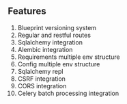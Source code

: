 ## Features
1.  Blueprint versioning system
2.  Regular and restful routes
3.  Sqlalchemy integration
4.  Alembic integration
5.  Requirements multiple env structure
6.  Config multiple env structure
7.  Sqlalchemy repl
8.  CSRF integration
9.  CORS integration
10. Celery batch processing integration